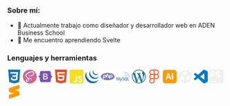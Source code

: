 ### Sobre mí:

- 🔭 Actualmente trabajo como diseñador y desarrollador web en ADEN Business School
- 🌱 Me encuentro aprendiendo Svelte


### Lenguajes y herramientas

<img stile="disply:inline-block;" height="32" width="32" src="css3.svg" />
<img stile="disply:inline-block;" height="32" width="32" src="sass.svg" />
<img stile="disply:inline-block;" height="32" width="32" src="bootstrap.svg" />
<img stile="disply:inline-block;" height="32" width="32" src="html5.svg" />
<img stile="disply:inline-block;" height="32" width="32" src="javascript.svg" />
<img stile="disply:inline-block;" height="32" width="32" src="jquery.svg" />
<img stile="disply:inline-block;" height="32" width="32" src="php.svg" />
<img stile="disply:inline-block;" height="32" width="32" src="mysql.svg" />
<img stile="disply:inline-block;" height="32" width="32" src="wordpress.svg" />
<img stile="disply:inline-block;" height="32" width="32" src="figma.svg" />
<img stile="disply:inline-block;" height="32" width="32" src="adobeillustrator.svg" />
<img stile="disply:inline-block;" height="32" width="32" src="unity.svg" />
<img stile="disply:inline-block;" height="32" width="32" src="visualstudiocode.svg" />
<img stile="disply:inline-block;" height="32" width="32" src="phpstorm.svg" />
<img stile="disply:inline-block;" height="32" width="32" src="sublimetext.svg" />

